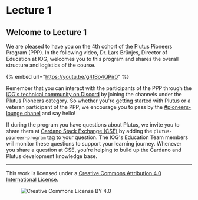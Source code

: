 # Lecture 1

## Welcome to Lecture 1

We are pleased to have you on the 4th cohort of the Plutus Pioneers Program (PPP). In the following video, Dr. Lars Brünjes, Director of Education at IOG, welcomes you to this program and shares the overall structure and logistics of the course.

{% embed url="https://youtu.be/g4fBo4QPir0" %}

Remember that you can interact with the participants of the PPP through the [IOG's technical community on Discord](https://discord.gg/inputoutput) by joining the channels under the Plutus Pioneers category. So whether you're getting started with Plutus or a veteran participant of the PPP, we encourage you to pass by the [#pioneers-lounge chanel](https://discordapp.com/channels/826816523368005654/862912746847993887) and say hello!

If during the program you have questions about Plutus, we invite you to share them at [Cardano Stack Exchange (CSE)](https://cardano.stackexchange.com/) by adding the `plutus-pioneer-program` tag to your question. The IOG's Education Team members will monitor these questions to support your learning journey. Whenever you share a question at CSE, you're helping to build up the Cardano and Plutus development knowledge base.

---

This work is licensed under a [Creative Commons Attribution 4.0 International License](http://creativecommons.org/licenses/by/4.0/).

<figure><img src="https://i.creativecommons.org/l/by/4.0/88x31.png" alt="Creative Commons License BY 4.0"></figure>
